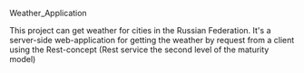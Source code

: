 Weather_Application

This project can get weather for cities in the Russian Federation.
It's a server-side web-application for getting the weather by request from a client using the Rest-concept (Rest service the second level of the maturity model)
